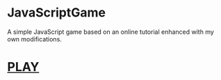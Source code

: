 # JavaScriptGame
A simple JavaScript game based on an online tutorial enhanced with my own modifications.

# [PLAY](http://htmlpreview.github.io/?https://github.com/marta-krzyk-dev/JavaScriptGame/blob/master/game.html)
